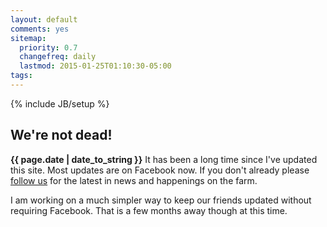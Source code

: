 ```yaml
---
layout: default
comments: yes
sitemap:
  priority: 0.7
  changefreq: daily
  lastmod: 2015-01-25T01:10:30-05:00
tags:
---
```

{% include JB/setup %}

## We're not dead!

**{{ page.date | date_to_string }}** It has been a long time since I've updated this site. Most updates are on Facebook now. If
you don't already please [follow us](https://www.facebook.com/shadyvalleyfarm) for the latest in news and happenings on the farm.

I am working on a much simpler way to keep our friends updated without requiring Facebook. That is a few months away though at this time.

